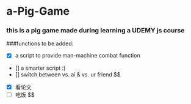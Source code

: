 # a-Pig-Game

### this is a pig game made during learning a UDEMY js course

###functions to be added:
- [x] a script to provide man-machine combat function
- [] a smarter script :)
- [] switch between vs. ai & vs. ur friend
$$

- [x] 看论文
- [ ] 吃饭
$$
